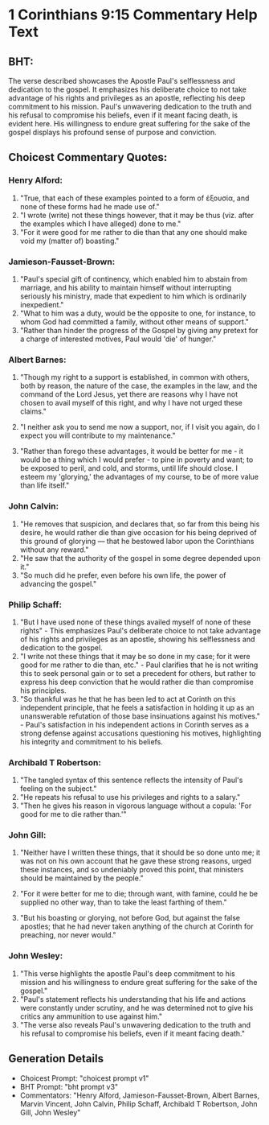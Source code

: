 # 1 Corinthians 9:15 Commentary Help Text

## BHT:
The verse described showcases the Apostle Paul's selflessness and dedication to the gospel. It emphasizes his deliberate choice to not take advantage of his rights and privileges as an apostle, reflecting his deep commitment to his mission. Paul's unwavering dedication to the truth and his refusal to compromise his beliefs, even if it meant facing death, is evident here. His willingness to endure great suffering for the sake of the gospel displays his profound sense of purpose and conviction.

## Choicest Commentary Quotes:
### Henry Alford:
1. "True, that each of these examples pointed to a form of ἐξουσία, and none of these forms had he made use of."
2. "I wrote (write) not these things however, that it may be thus (viz. after the examples which I have alleged) done to me."
3. "For it were good for me rather to die than that any one should make void my (matter of) boasting."

### Jamieson-Fausset-Brown:
1. "Paul's special gift of continency, which enabled him to abstain from marriage, and his ability to maintain himself without interrupting seriously his ministry, made that expedient to him which is ordinarily inexpedient."
2. "What to him was a duty, would be the opposite to one, for instance, to whom God had committed a family, without other means of support."
3. "Rather than hinder the progress of the Gospel by giving any pretext for a charge of interested motives, Paul would 'die' of hunger."

### Albert Barnes:
1. "Though my right to a support is established, in common with others, both by reason, the nature of the case, the examples in the law, and the command of the Lord Jesus, yet there are reasons why I have not chosen to avail myself of this right, and why I have not urged these claims." 

2. "I neither ask you to send me now a support, nor, if I visit you again, do I expect you will contribute to my maintenance."

3. "Rather than forego these advantages, it would be better for me - it would be a thing which I would prefer - to pine in poverty and want; to be exposed to peril, and cold, and storms, until life should close. I esteem my 'glorying,' the advantages of my course, to be of more value than life itself."

### John Calvin:
1. "He removes that suspicion, and declares that, so far from this being his desire, he would rather die than give occasion for his being deprived of this ground of glorying — that he bestowed labor upon the Corinthians without any reward."
2. "He saw that the authority of the gospel in some degree depended upon it."
3. "So much did he prefer, even before his own life, the power of advancing the gospel."

### Philip Schaff:
1. "But I have used none of these things availed myself of none of these rights" - This emphasizes Paul's deliberate choice to not take advantage of his rights and privileges as an apostle, showing his selflessness and dedication to the gospel.
2. "I write not these things that it may be so done in my case; for it were good for me rather to die than, etc." - Paul clarifies that he is not writing this to seek personal gain or to set a precedent for others, but rather to express his deep conviction that he would rather die than compromise his principles.
3. "So thankful was he that he has been led to act at Corinth on this independent principle, that he feels a satisfaction in holding it up as an unanswerable refutation of those base insinuations against his motives." - Paul's satisfaction in his independent actions in Corinth serves as a strong defense against accusations questioning his motives, highlighting his integrity and commitment to his beliefs.

### Archibald T Robertson:
1. "The tangled syntax of this sentence reflects the intensity of Paul's feeling on the subject."
2. "He repeats his refusal to use his privileges and rights to a salary."
3. "Then he gives his reason in vigorous language without a copula: 'For good for me to die rather than.'"

### John Gill:
1. "Neither have I written these things, that it should be so done unto me; it was not on his own account that he gave these strong reasons, urged these instances, and so undeniably proved this point, that ministers should be maintained by the people." 

2. "For it were better for me to die; through want, with famine, could he be supplied no other way, than to take the least farthing of them." 

3. "But his boasting or glorying, not before God, but against the false apostles; that he had never taken anything of the church at Corinth for preaching, nor never would."

### John Wesley:
1. "This verse highlights the apostle Paul's deep commitment to his mission and his willingness to endure great suffering for the sake of the gospel."
2. "Paul's statement reflects his understanding that his life and actions were constantly under scrutiny, and he was determined not to give his critics any ammunition to use against him."
3. "The verse also reveals Paul's unwavering dedication to the truth and his refusal to compromise his beliefs, even if it meant facing death."


## Generation Details
- Choicest Prompt: "choicest prompt v1"
- BHT Prompt: "bht prompt v3"
- Commentators: "Henry Alford, Jamieson-Fausset-Brown, Albert Barnes, Marvin Vincent, John Calvin, Philip Schaff, Archibald T Robertson, John Gill, John Wesley"
